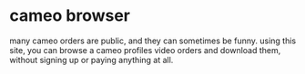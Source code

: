 # cameo browser

many cameo orders are public, and they can sometimes be funny. using this site, you can browse a cameo profiles video orders and download them, without signing up or paying anything at all.